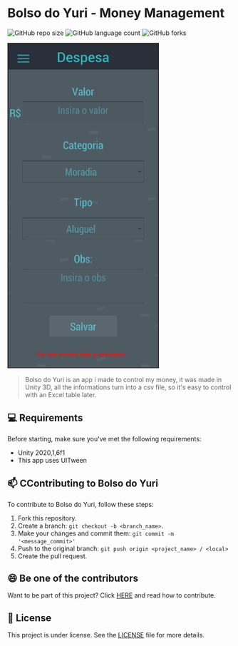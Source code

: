 

# Bolso do Yuri - Money Management 

<!---Esses são exemplos. Veja https://shields.io para outras pessoas ou para personalizar este conjunto de escudos. Você pode querer incluir dependências, status do projeto e informações de licença aqui--->


![GitHub repo size](https://img.shields.io/github/repo-size/iuricode/README-template?style=for-the-badge)
![GitHub language count](https://img.shields.io/github/languages/count/iuricode/README-template?style=for-the-badge)
![GitHub forks](https://img.shields.io/github/forks/iuricode/README-template?style=for-the-badge)

<img src="sc_1_bolso.PNG" alt="Header image">

> Bolso do Yuri is an app i made to control my money, it was made in Unity 3D, all the informations turn into a csv file, so it's easy to control with an Excel table later.


## 💻 Requirements

Before starting, make sure you've met the following requirements:
* Unity 2020,1,6f1
* This app uses UITween

## 📫 CContributing to Bolso do Yuri

To contribute to Bolso do Yuri, follow these steps:

1. Fork this repository.
2. Create a branch: `git checkout -b <branch_name>`.
3. Make your changes and commit them: `git commit -m '<message_commit>'`
4. Push to the original branch: `git push origin <project_name> / <local>`
5. Create the pull request.



## 😄 Be one of the contributors<br>

Want to be part of this project? Click [HERE](CONTRIBUTING.md) and read how to contribute.

## 📝 License

This project is under license. See the [LICENSE](CC-BY-4.0.md) file for more details.

